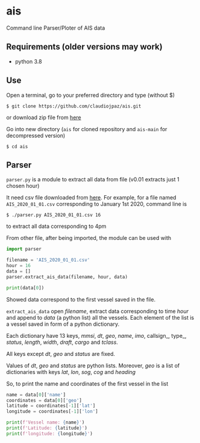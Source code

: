# ais
Command line Parser/Ploter of AIS data

## Requirements (older versions may work)

* python 3.8

## Use

Open a terminal, go to your preferred directory and type (without $)

```
$ git clone https://github.com/claudiojpaz/ais.git
```

or download zip file from [here](https://github.com/claudiojpaz/ais/archive/main.zip)

Go into new directory (`ais` for cloned repository and `ais-main` for decompressed version)

```
$ cd ais
```

## Parser

`parser.py` is a module to extract all data from file (v0.01 extracts just 1 chosen hour)

It need csv file downloaded from [here](https://coast.noaa.gov/htdata/CMSP/AISDataHandler/2020/index.html). For example, for a file named `AIS_2020_01_01.csv` corresponding to January 1st 2020, command line is
```
$ ./parser.py AIS_2020_01_01.csv 16
```
to extract all data corresponding to 4pm

From other file, after being imported, the module can be used with

```python
import parser

filename = 'AIS_2020_01_01.csv'
hour = 16
data = []
parser.extract_ais_data(filename, hour, data)

print(data[0])
```

Showed data correspond to the first vessel saved in the file.

`extract_ais_data` open _filename_, extract data corresponding to time _hour_ and append to _data_ (a python list) all the vessels.
Each element of the list is a vessel saved in form of a python dictionary.

Each dictionary have 13 keys, _mmsi_, _dt_, _geo_, _name_, _imo_, callsign_, type_, _status_, _length_, _width_, _draft_, _cargo_ and _tclass_.

All keys except _dt_, _geo_ and _status_ are fixed.

Values of _dt_, _geo_ and _status_ are python lists.
Moreover, _geo_ is a list of dictionaries with keys _lat_, _lon_, _sog_, _cog_ and _heading_

So, to print the name and coordinates of the first vessel in the list

```python
name = data[0]['name']
coordinates = data[0]['geo']
latitude = coordinates[-1]['lat']
longitude = coordinates[-1]['lon']

print(f'Vessel name: {name}')
print(f'Latitude: {latitude}')
print(f'longitude: {longitude}')
```

